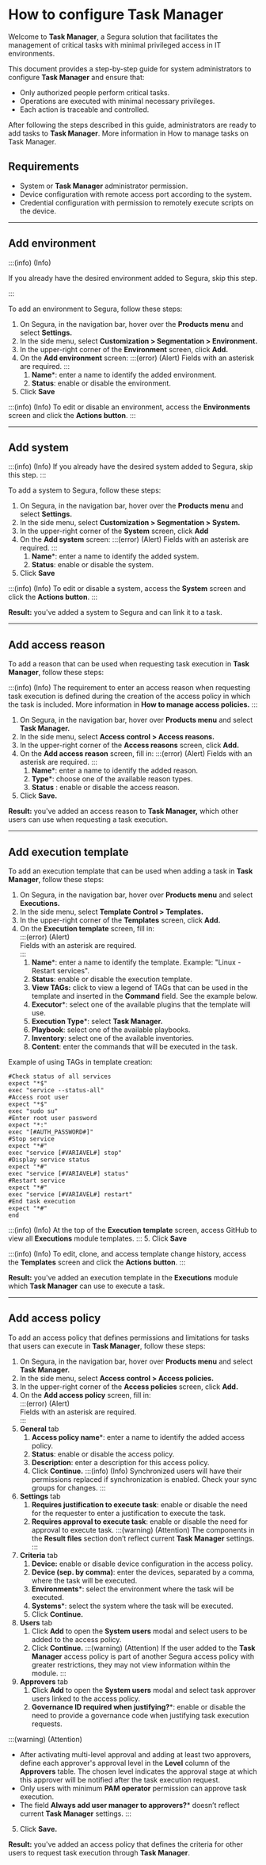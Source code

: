 # How to configure Task Manager

Welcome to **Task Manager**, a Segura solution that facilitates the management of critical tasks with minimal privileged access in IT environments.

This document provides a step-by-step guide for system administrators to configure **Task Manager** and ensure that:

* Only authorized people perform critical tasks.  
* Operations are executed with minimal necessary privileges.  
* Each action is traceable and controlled.

After following the steps described in this guide, administrators are ready to add tasks to **Task Manager**. More information in How to manage tasks on Task Manager.

## Requirements

* System or **Task Manager** administrator permission.  
* Device configuration with remote access port according to the system.  
* Credential configuration with permission to remotely execute scripts on the device.

---
## Add environment

:::(info) (Info)

If you already have the desired environment added to Segura, skip this step.

:::

To add an environment to Segura, follow these steps:

1. On Segura, in the navigation bar, hover over the **Products menu** and select **Settings.**  
2. In the side menu, select **Customization > Segmentation > Environment.**  
3. In the upper-right corner of the **Environment** screen, click **Add.**  
4. On the **Add environment** screen:
    :::(error) (Alert)
    Fields with an asterisk are required.
    :::
    1. **Name***: enter a name to identify the added environment.  
    2. **Status**: enable or disable the environment.
5. Click **Save**

:::(info) (Info)
To edit or disable an environment, access the **Environments** screen and click the **Actions button**.
:::

---
## Add system

:::(info) (Info) 
If you already have the desired system added to Segura, skip this step. 
:::

To add a system to Segura, follow these steps:

1. On Segura, in the navigation bar, hover over the **Products menu** and select **Settings.**  
2. In the side menu, select **Customization > Segmentation > System.**  
3. In the upper-right corner of the **System** screen, click **Add**  
4. On the **Add system** screen:
    :::(error) (Alert)
    Fields with an asterisk are required.
    :::
    1. **Name***: enter a name to identify the added system.  
    2. **Status**: enable or disable the system.
5. Click **Save**

:::(info) (Info)
To edit or disable a system, access the **System** screen and click the **Actions button**.
:::

**Result:** you've added a system to Segura and can link it to a task.

---
## Add access reason

To add a reason that can be used when requesting task execution in **Task Manager**, follow these steps:

:::(info) (Info) 
The requirement to enter an access reason when requesting task execution is defined during the creation of the access policy in which the task is included. More information in **How to manage access policies.** 
:::

1. On Segura, in the navigation bar, hover over **Products menu** and select **Task Manager.**  
2. In the side menu, select **Access control > Access reasons.**  
3. In the upper-right corner of the **Access reasons** screen, click **Add.**  
4. On the **Add access reason** screen, fill in:
    :::(error) (Alert)
    Fields with an asterisk are required.
    :::
    1. **Name***: enter a name to identify the added reason.  
    2. **Type***: choose one of the available reason types.  
    3. **Status** : enable or disable the access reason.  
4. Click **Save.**

**Result:** you've added an access reason to **Task Manager,** which other users can use when requesting a task execution.

---
## Add execution template

To add an execution template that can be used when adding a task in **Task Manager**, follow these steps:

1. On Segura, in the navigation bar, hover over **Products menu** and select **Executions.**  
2. In the side menu, select **Template Control > Templates.**  
3. In the upper-right corner of the **Templates** screen, click **Add.**  
4. On the **Execution template** screen, fill in:  
   	:::(error) (Alert)  
   Fields with an asterisk are required.  
   :::  
   1. **Name***: enter a name to identify the template. Example: "Linux \- Restart services".  
   2. **Status**: enable or disable the execution template.  
   3. **View TAGs:** click to view a legend of TAGs that can be used in the template and inserted in the **Command** field. See the example below.  
   4. **Executor***: select one of the available plugins that the template will use.  
   5. **Execution Type***: select **Task Manager.**  
   6. **Playbook**: select one of the available playbooks.  
   7. **Inventory**: select one of the available inventories.  
   8. **Content**: enter the commands that will be executed in the task.

Example of using TAGs in template creation:

```
#Check status of all services
expect "*$"
exec "service --status-all"
#Access root user
expect "*$"
exec "sudo su"
#Enter root user password
expect "*:"
exec "[#AUTH_PASSWORD#]"
#Stop service
expect "*#"
exec "service [#VARIAVEL#] stop"
#Display service status
expect "*#"
exec "service [#VARIAVEL#] status"
#Restart service
expect "*#"
exec "service [#VARIAVEL#] restart"
#End task execution
expect "*#"
end
```

:::(info) (Info)
At the top of the **Execution template** screen, access GitHub to view all **Executions** module templates.
:::
5. Click **Save**

:::(info) (Info)
To edit, clone, and access template change history, access the **Templates** screen and click the **Actions button**.
:::

**Result:** you've added an execution template in the **Executions** module which **Task Manager** can use to execute a task.

---
## Add access policy

To add an access policy that defines permissions and limitations for tasks that users can execute in **Task Manager**, follow these steps:

1. On Segura, in the navigation bar, hover over **Products menu** and select **Task Manager.**  
2. In the side menu, select **Access control > Access policies.**  
3. In the upper-right corner of the **Access policies** screen, click **Add.**  
4. On the **Add access policy** screen, fill in:  
   :::(error) (Alert)  
   Fields with an asterisk are required.  
   :::  
1. **General** tab  
   1. **Access policy name**\*: enter a name to identify the added access policy.  
   2. **Status**: enable or disable the access policy.  
   3. **Description**: enter a description for this access policy.  
   4. Click **Continue.**
:::(info) (Info)
Synchronized users will have their permissions replaced if synchronization is enabled. Check your sync groups for changes.
:::
2. **Settings** tab  
   1. **Requires justification to execute task**: enable or disable the need for the requester to enter a justification to execute the task.  
   2. **Requires approval to execute task**: enable or disable the need for approval to execute task.
:::(warning) (Attention)
The components in the **Result files** section don’t reflect current **Task Manager** settings.
:::
3. **Criteria** tab  
   1. **Device:** enable or disable device configuration in the access policy.  
   2. **Device (sep. by comma)**: enter the devices, separated by a comma, where the task will be executed.  
   3. **Environments**\*: select the environment where the task will be executed.  
   4. **Systems**\*: select the system where the task will be executed.  
   5. Click **Continue.**  
4. **Users** tab  
   1. Click **Add** to open the **System users** modal and select users to be added to the access policy.  
   2. Click **Continue.**
:::(warning) (Attention)
If the user added to the **Task Manager** access policy is part of another Segura access policy with greater restrictions, they may not view information within the module.
:::
5. **Approvers** tab  
   1. **C**lick **Add** to open the **System users** modal and select task approver users linked to the access policy.  
   2. **Governance ID required when justifying?**\*: enable or disable the need to provide a governance code when justifying task execution requests.

:::(warning) (Attention)
* After activating multi-level approval and adding at least two approvers, define each approver's approval level in the **Level** column of the **Approvers** table. The chosen level indicates the approval stage at which this approver will be notified after the task execution request.  
* Only users with minimum **PAM operator** permission can approve task execution.  
* The field **Always add user manager to approvers?*** doesn’t reflect current **Task Manager** settings.
:::
5. Click **Save.**

**Result:** you've added an access policy that defines the criteria for other users to request task execution through **Task Manager**.